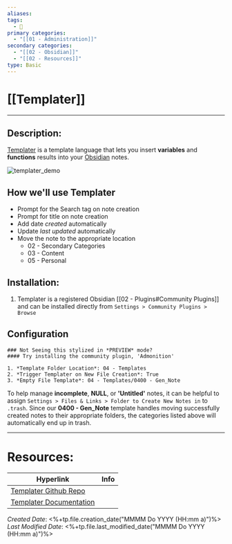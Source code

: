 ```yaml
---
aliases: 
tags:
  - 📝
primary categories:
  - "[[01 - Administration]]"
secondary categories:
  - "[[02 - Obsidian]]"
  - "[[02 - Resources]]"
type: Basic
---
```

# [[Templater]]
***

## Description:

[Templater](https://github.com/SilentVoid13/Templater) is a template language that lets you insert **variables** and **functions** results into your [Obsidian](https://obsidian.md/) notes. 

![templater_demo](https://raw.githubusercontent.com/SilentVoid13/Templater/master/imgs/templater_demo.gif)

## How we'll use Templater
- Prompt for the Search tag on note creation
- Prompt for title on note creation
- Add date *created* automatically
- Update *last updated* automatically
- Move the note to the appropriate location
 	- 02 - Secondary Categories
	- 03 - Content
	- 05 - Personal

## Installation:

1. Templater is a registered Obsidian [[02 - Plugins#Community Plugins]] and can be installed directly from `Settings > Community Plugins > Browse`

## Configuration

```ad-info
### Not Seeing this stylized in *PREVIEW* mode?
#### Try installing the community plugin, 'Admonition'

1. *Template Folder Location*: 04 - Templates
2. *Trigger Templater on New File Creation*: True
3. *Empty File Template*: 04 - Templates/0400 - Gen_Note
```

To help manage **incomplete**, **NULL**, or **'Untitled'** notes, it can  be helpful to assign `Settings > Files & Links > Folder to Create New Notes in` to `.trash`. Since our **0400 - Gen_Note** template handles moving successfully created notes to their appropriate folders, the categories listed above will automatically end up in trash. 

___

# Resources:

| Hyperlink                                                                 | Info |
| ------------------------------------------------------------------------- | ---- |
| [Templater Github Repo](https://github.com/SilentVoid13/Templater)        |      |
| [Templater Documentation](https://silentvoid13.github.io/Templater/docs/) |      |

_Created Date_: <%+tp.file.creation_date("MMMM Do YYYY (HH:mm a)")%>
_Last Modified Date_: <%+tp.file.last_modified_date("MMMM Do YYYY (HH:mm a)")%>
